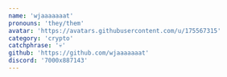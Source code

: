 ```yaml
---
name: 'wjaaaaaaat'
pronouns: 'they/them'
avatar: 'https://avatars.githubusercontent.com/u/175567315'
category: 'crypto'
catchphrase: '💀'
github: 'https://github.com/wjaaaaaaat'
discord: '7000x887143'
---
```

